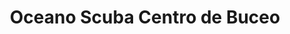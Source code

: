 ---
title: "Oceano Scuba Centro de Buceo"
url: /taganga/oceano-scuba-centro-de-buceo/
shop: buceo
---
